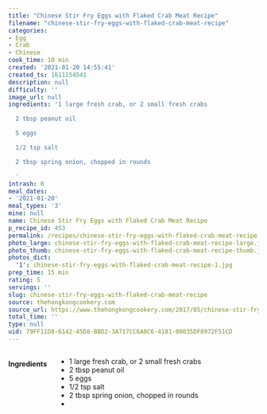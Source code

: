 ```yaml
---
title: "Chinese Stir Fry Eggs with Flaked Crab Meat Recipe"
filename: "chinese-stir-fry-eggs-with-flaked-crab-meat-recipe"
categories:
- Egg
- Crab
- Chinese
cook_time: 10 min
created: '2021-01-20 14:55:41'
created_ts: 1611154541
description: null
difficulty: ''
image_url: null
ingredients: '1 large fresh crab, or 2 small fresh crabs

  2 tbsp peanut oil

  5 eggs

  1/2 tsp salt

  2 tbsp spring onion, chopped in rounds

  '
intrash: 0
meal_dates:
- '2021-01-20'
meal_types: '3'
mine: null
name: Chinese Stir Fry Eggs with Flaked Crab Meat Recipe
p_recipe_id: 453
permalink: /recipes/chinese-stir-fry-eggs-with-flaked-crab-meat-recipe
photo_large: chinese-stir-fry-eggs-with-flaked-crab-meat-recipe-large.jpg
photo_thumb: chinese-stir-fry-eggs-with-flaked-crab-meat-recipe-thumb.jpg
photos_dict:
  '1': chinese-stir-fry-eggs-with-flaked-crab-meat-recipe-1.jpg
prep_time: 15 min
rating: 5
servings: ''
slug: chinese-stir-fry-eggs-with-flaked-crab-meat-recipe
source: thehongkongcookery.com
source_url: https://www.thehongkongcookery.com/2017/05/chinese-stir-fry-eggs-with-flaked-crab.html
total_time: ''
type: null
uid: 79FF11D8-6142-45D8-BBD2-3A717CC6A0C6-4181-00035DF8972F51CD
---
```

<div class="large-8 medium-7 columns" id="writeup">	</div><!-- #writeup -->
</div><!-- #row-one -->
<div class="row" id="row-two">	<div class="medium-4 small-5 columns" id="ingredients"><h4>Ingredients</h4><div class="box box-ingredients content"><ul>
<li>1 large fresh crab, or 2 small fresh crabs</li>
<li>2 tbsp peanut oil</li>
<li>5 eggs</li>
<li>1/2 tsp salt</li>
<li>2 tbsp spring onion, chopped in rounds</li>
<li></li>
</ul>
</div>	</div>	<div class="medium-6 small-7 columns" id="directions">	</div>